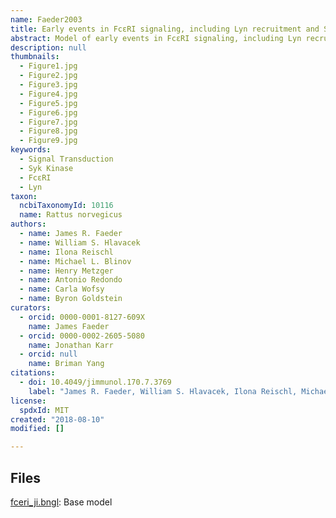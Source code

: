 ```yaml
---
name: Faeder2003
title: Early events in FcεRI signaling, including Lyn recruitment and Syk activation.
abstract: Model of early events in FcεRI signaling, including Lyn recruitment and Syk activation.
description: null
thumbnails:
  - Figure1.jpg
  - Figure2.jpg
  - Figure3.jpg
  - Figure4.jpg
  - Figure5.jpg
  - Figure6.jpg
  - Figure7.jpg
  - Figure8.jpg
  - Figure9.jpg
keywords:
  - Signal Transduction
  - Syk Kinase
  - FcεRI
  - Lyn
taxon:
  ncbiTaxonomyId: 10116
  name: Rattus norvegicus
authors:
  - name: James R. Faeder
  - name: William S. Hlavacek
  - name: Ilona Reischl
  - name: Michael L. Blinov
  - name: Henry Metzger
  - name: Antonio Redondo
  - name: Carla Wofsy
  - name: Byron Goldstein
curators:
  - orcid: 0000-0001-8127-609X
    name: James Faeder
  - orcid: 0000-0002-2605-5080
    name: Jonathan Karr
  - orcid: null
    name: Briman Yang
citations:
  - doi: 10.4049/jimmunol.170.7.3769
    label: "James R. Faeder, William S. Hlavacek, Ilona Reischl, Michael L. Blinov, Henry Metzger, Antonio Redondo, Carla Wofsy & Byron Goldstein. Investigation of early events in FcεRI-mediated signaling using a detailed mathematical model. J Immunol 170, 7:3769-81 (2003)."
license:
  spdxId: MIT
created: "2018-08-10"
modified: []

---
```


## Files
[fceri_ji.bngl](fceri_ji.bngl): Base model
